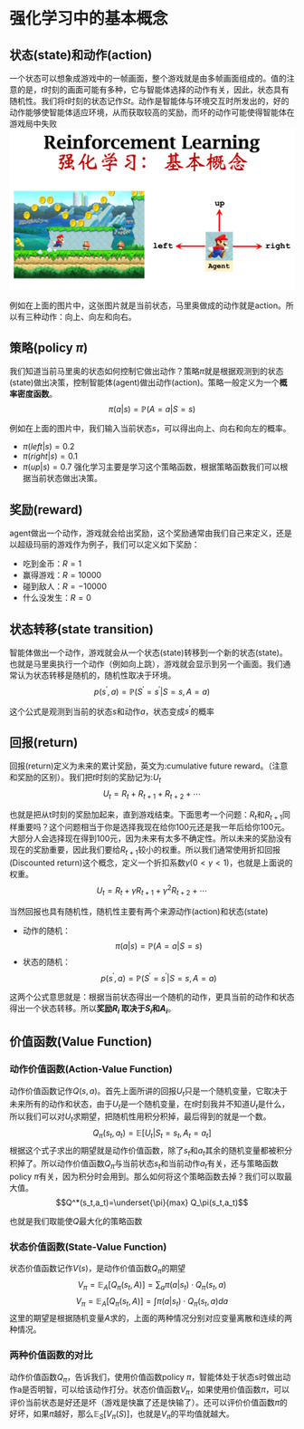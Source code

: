 # 强化学习中的基本概念
## 状态(state)和动作(action)
一个状态可以想象成游戏中的一帧画面，整个游戏就是由多帧画面组成的。值的注意的是，$t$时刻的画面可能有多种，它与智能体选择的动作有关，因此，状态具有随机性。我们将$t$时刻的状态记作$St$。动作是智能体与环境交互时所发出的，好的动作能够使智能体适应环境，从而获取较高的奖励，而坏的动作可能使得智能体在游戏局中失败
 ![基本概念](./imgs/cover1.png)

例如在上面的图片中，这张图片就是当前状态，马里奥做成的动作就是action。所以有三种动作：向上、向左和向右。

## 策略(policy $\pi$)
我们知道当前马里奥的状态如何控制它做出动作？策略$\pi$就是根据观测到的状态(state)做出决策，控制智能体(agent)做出动作(action)。策略一般定义为一个**概率密度函数**。
$$\pi(a|s)=\mathbb{P}(A=a|S=s)$$

例如在上面的图片中，我们输入当前状态$s$，可以得出向上、向右和向左的概率。
* $\pi(left|s)=0.2$
* $\pi(right|s)=0.1$
* $\pi(up|s)=0.7$
强化学习主要是学习这个策略函数，根据策略函数我们可以根据当前状态做出决策。

## 奖励(reward)
agent做出一个动作，游戏就会给出奖励，这个奖励通常由我们自己来定义，还是以超级玛丽的游戏作为例子，我们可以定义如下奖励：
* 吃到金币：$R=1$
* 赢得游戏：$R=10000$
* 碰到敌人：$R=-10000$
* 什么没发生：$R=0$

## 状态转移(state transition)
智能体做出一个动作，游戏就会从一个状态(state)转移到一个新的状态(state)。也就是马里奥执行一个动作（例如向上跳），游戏就会显示到另一个画面。我们通常认为状态转移是随机的，随机性取决于环境。
$$p(s^\prime,a)=\mathbb{P}(S^\prime=s^\prime|S=s,A=a)$$

这个公式是观测到当前的状态$s$和动作$a$，状态变成$s^\prime$的概率

## 回报(return)
回报(return)定义为未来的累计奖励，英文为:cumulative future reward。（注意和奖励的区别）。我们把$t$时刻的奖励记为:$U_t$
$$U_t=R_t+R_{t+1}+R_{t+2}+\cdots$$

也就是把从t时刻的奖励加起来，直到游戏结束。下面思考一个问题：$R_t$和$R_{t+1}$同样重要吗？这个问题相当于你是选择我现在给你100元还是我一年后给你100元。大部分人会选择现在得到100元，因为未来有太多不确定性。所以未来的奖励没有现在的奖励重要，因此我们要给$R_{t+1}$较小的权重。所以我们通常使用折扣回报(Discounted return)这个概念，定义一个折扣系数$\gamma(0<\gamma<1)$，也就是上面说的权重。
$$U_t=R_t+\gamma R_{t+1}+\gamma ^2R_{t+2}+\cdots$$

当然回报也具有随机性，随机性主要有两个来源动作(action)和状态(state)
* 动作的随机：$$\pi(a|s)=\mathbb{P}(A=a|S=s)$$
* 状态的随机：$$p(s^\prime,a)=\mathbb{P}(S^\prime=s^\prime|S=s,A=a)$$

这两个公式意思就是：根据当前状态得出一个随机的动作，更具当前的动作和状态得出一个状态转移。所以**奖励$R_i$ 取决于$S_i$和$A_i$**。

## 价值函数(Value Function)
### 动作价值函数(Action-Value Function)
动作价值函数记作$Q(s,a)$。首先上面所讲的回报$U_t$只是一个随机变量，它取决于未来所有的动作和状态，由于$U_t$是一个随机变量，在$t$时刻我并不知道$U_t$是什么，所以我们可以对$U_t$求期望，把随机性用积分积掉，最后得到的就是一个数。
$$Q_\pi(s_t,a_t)=\mathbb{E}[U_t|S_t=s_t,A_t=a_t] $$
根据这个式子求出的期望就是动作价值函数，除了$s_t$和$a_t$其余的随机变量都被积分积掉了。所以动作价值函数$Q_\pi$与当前状态$s_t$和当前动作$a_t$有关，还与策略函数policy $\pi$有关，因为积分时会用到。那么如何将这个策略函数去掉？我们可以取最大值。
$$Q^*(s_t,a_t)=\underset{\pi}{max} Q_\pi(s_t,a_t)$$

也就是我们取能使$Q$最大化的策略函数

### 状态价值函数(State-Value Function)
状态价值函数记作$V(s)$，是动作价值函数$Q_\pi$的期望
$$V_\pi=\mathbb{E}_A[Q_\pi(s_t,A)]= {\textstyle \sum_{a}}\pi(a|s_t)\cdot Q_\pi(s_t,a)  $$
$$V_\pi=\mathbb{E}_A[Q_\pi(s_t,A)]=  \int \pi(a|s_t)\cdot Q_\pi(s_t,a) da $$
这里的期望是根据随机变量$A$求的，上面的两种情况分别对应变量离散和连续的两种情况。

### 两种价值函数的对比
动作价值函数$Q_\pi$，告诉我们，使用价值函数policy $\pi$，智能体处于状态s时做出动作a是否明智，可以给该动作打分。状态价值函数$V_\pi$，如果使用价值函数$\pi$，可以评价当前状态是好还是坏（游戏是快赢了还是快输了）。还可以评价价值函数$\pi$的好坏，如果$\pi$越好，那么$\mathbb{E}_S[V_\pi(S)]$，也就是$V_\pi$的平均值就越大。